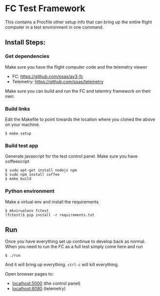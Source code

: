 # FC Test Framework


This contains a Procfile other setup info that can bring up the entire flight
computer in a test environment in one command.


## Install Steps:

### Get dependencies

Make sure you have the flight computer code and the telemetry viewer

 - FC: <https://github.com/psas/av3-fc>
 - Telemetry: <https://github.com/psas/telemetry>

Make sure you can build and run the FC and telemtry framework on their own.


### Build links

Edit the Makefile to point towards the location where you cloned the above
on your machine.

	$ make setup


### Build test app

Generate javascript for the test control panel. Make sure you have coffeescript

    $ sudo apt-get install nodejs npm
    $ sudo npm install coffee
    $ make build


### Python environment

Make a virtual env and install the requirements

    $ mkvirualenv fctest
    (fctest)$ pip install -r requirements.txt
 

## Run

Once you have everything set up continue to develop back as normal. When you
need to run the FC as a full test simply come here and run

	$ ./run

And it will bring up everything. `ctrl-c` will kill everything.

Open browser pages to:

 - <localhost:5000> (the control panel)
 - <localhost:8080> (telemetry)
